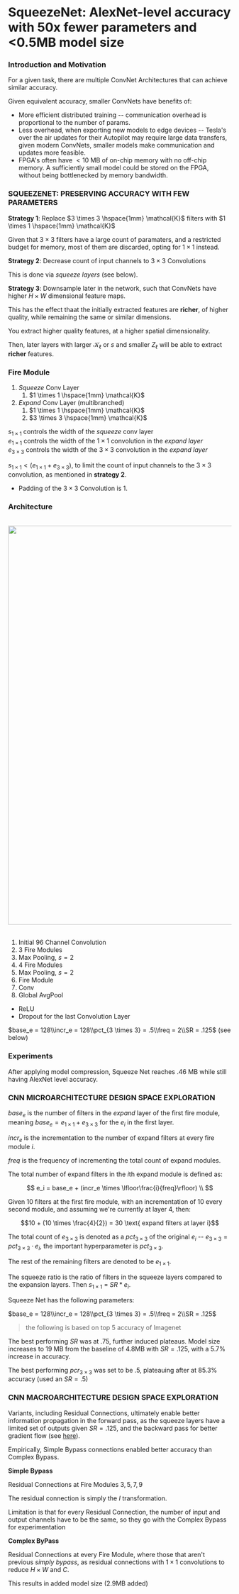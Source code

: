 # SqueezeNet: AlexNet-level accuracy with 50x fewer parameters and <0.5MB model size

### Introduction and Motivation

For a given task, there are multiple ConvNet Architectures that can achieve similar accuracy.

Given equivalent accuracy, smaller ConvNets have benefits of:

- More efficient distributed training -- communication overhead is proportional to the number of params.
- Less overhead, when exporting new models to edge devices -- Tesla's over the air updates for their Autopilot may require large data transfers, given modern ConvNets, smaller models make communication and updates more feasible.
- FPGA's often have $< 10$ MB of on-chip memory with no off-chip memory. A sufficiently small model could be stored on the FPGA, without being bottlenecked by memory bandwidth.

### SQUEEZENET: PRESERVING ACCURACY WITH FEW PARAMETERS

**Strategy 1**: Replace $3 \times 3 \hspace{1mm} \mathcal{K}$ filters with $1 \times 1 \hspace{1mm} \mathcal{K}$

Given that $3 \times 3$ filters have a large count of paramaters, and a restricted budget for memory, most of them are discarded, opting for $1 \times 1$ instead.

**Strategy 2**: Decrease count of input channels to $3 \times 3$ Convolutions 

This is done via *squeeze layers* (see below).

**Strategy 3**: Downsample later in the network, such that ConvNets have higher $H \times W$ dimensional feature maps. 

This has the effect thaat the initially extracted features are **richer**, of higher quality, while remaining the same or similar dimensions.

You extract higher quality features, at a higher spatial dimensionality.

Then, later layers with larger $\mathcal{K_{\ell}}$ or $s$ and smaller $Z_{\ell}$ will be able to extract **richer** features.

### Fire Module

1. *Squeeze* Conv Layer
   1. $1 \times 1 \hspace{1mm} \mathcal{K}$ 
2. *Expand* Conv Layer (multibranched)
   1. $1 \times 1 \hspace{1mm} \mathcal{K}$  
   2. $3 \times 3 \hspace{1mm} \mathcal{K}$

$s_{1 \times 1}$ controls the width of the *squeeze* conv layer <br/>
$e_{1 \times 1}$ controls the width of the $1 \times 1$ convolution in the *expand layer*<br/>
$e_{3 \times 3}$ controls the width of the $3 \times 3$ convolution in the *expand layer*<br/>

$s_{1 \times 1} < (e_{1 \times 1} + e_{3 \times 3})$, to limit the count of input channels to the $3 \times 3$ convolution, as mentioned in **strategy 2**.

- Padding of the $3 \times 3$ Convolution is $1$.

### Architecture

<br/>
<div align =  'center'>
<img width = 900 src = 'https://i.sstatic.net/0pOi4.png'/>
</div><br/>

1. Initial $96$ Channel Convolution
2. 3 Fire Modules
3. Max Pooling, $s = 2$
4. 4 Fire Modules
5. Max Pooling, $s = 2$
6. Fire Module
7. Conv
8. Global AvgPool

- $\text{ReLU}$
- Dropout for the last Convolution Layer

$base_e = 128\\incr_e = 128\\pct_{3 \times 3} = .5\\freq = 2\\SR = .125$ (see below)

### Experiments

After applying model compression, Squeeze Net reaches .46 MB while still having AlexNet level accuracy.

### CNN MICROARCHITECTURE DESIGN SPACE EXPLORATION

$base_{e}$ is the number of filters in the *expand* layer of the first fire module, meaning $base_{e} = e_{1 \times 1} + e_{3 \times 3}$ for the $e_i$ in the first layer.

$incr_e$ is the incrementation to the number of expand filters at every fire module $i$.

$freq$ is the frequency of incrementing the total count of expand modules.

The total number of expand filters in the $i$th expand module is defined as:

```math

e_i = base_e + (incr_e \times \lfloor\frac{i}{freq}\rfloor)

\\

```

Given 10 filters at the first fire module, with an incrementation of $10$ every second module, and assuming we're currently at layer $4$, then:

```math
10 + (10 \times \frac{4}{2}) = 30 \text{ expand filters at layer i}
```

The total count of $e_{3 \times 3}$ is denoted as a $pct_{3 \times 3}$ of the original $e_i$ -- $e_{3 \times 3} = pct_{3 \times 3} \cdot e_i$, the important hyperparameter is $pct_{3 \times 3}$.

The rest of the remaining filters are denoted to be $e_{1 \times 1}$.

The squeeze ratio is the ratio of filters in the squeeze layers compared to the expansion layers. Then $s_{1 \times 1}$ = $SR * e_i$.

Squeeze Net has the following parameters:

$base_e = 128\\incr_e = 128\\pct_{3 \times 3} = .5\\freq = 2\\SR = .125$

> the following is based on top 5 accuracy of Imagenet

The best performing $SR$ was at $.75$, further induced plateaus. Model size increases to 19 MB from the baseline of 4.8MB with $SR = .125$, with a 5.7% increase in accuracy.

The best performing $pcr_{3 \times 3}$ was set to be $.5$, plateauing after at 85.3% accuracy (used an $SR = .5$)


### CNN MACROARCHITECTURE DESIGN SPACE EXPLORATION

Variants, including Residual Connections, ultimately enable better information propagation in the forward pass, as the squeeze layers have a limited set of outputs given $SR = .125$, and the backward pass for better gradient flow (see [here](vxnuaj.com/blog/residuals)).

Empirically, Simple Bypass connections enabled better accuracy than Complex Bypass.

**Simple Bypass**

Residual Connections at Fire Modules $3, 5, 7, 9$

The residual connection is simply the $I$ transformation.

Limitation is that for every Residual Connection, the number of input and output channels have to be the same, so they go with the Complex Bypass for experimentation

**Complex ByPass**

Residual Connections at every Fire Module, where those that aren't previous *simply bypass*, as residual connections with $1 \times 1$ convolutions to reduce $H \times W$ and $C$.

This results in added model size (2.9MB added)
